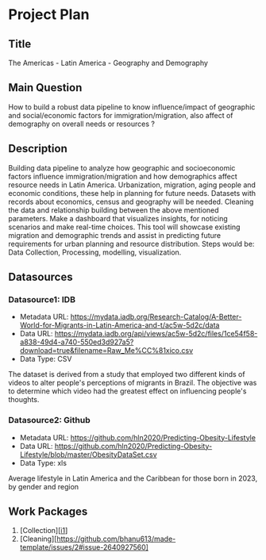 # Project Plan

## Title
<!-- Give your project a short title. -->
The Americas - Latin America - Geography and Demography

## Main Question

<!-- Think about one main question you want to answer based on the data. -->
How to build a robust data pipeline to know influence/impact of geographic and social/economic factors for immigration/migration, also affect of demography on overall needs or resources ?

## Description

<!-- Describe your data science project in max. 200 words. Consider writing about why and how you attempt it. -->
Building data pipeline to analyze how geographic and socioeconomic factors influence immigration/migration and how demographics affect resource needs in Latin America. Urbanization, migration, aging people and economic conditions, these help in planning for future needs.
Datasets with records about economics, census and geography will be needed. Cleaning the data and relationship building between the above mentioned parameters.
Make a dashboard that visualizes insights, for noticing scenarios and make real-time choices. This tool will showcase existing migration and demographic trends and assist in predicting future requirements for urban planning and resource distribution.
Steps would be: Data Collection, Processing, modelling, visualization.
## Datasources

<!-- Describe each datasources you plan to use in a section. Use the prefic "DatasourceX" where X is the id of the datasource. -->

### Datasource1: IDB
* Metadata URL: https://mydata.iadb.org/Research-Catalog/A-Better-World-for-Migrants-in-Latin-America-and-t/ac5w-5d2c/data
* Data URL: https://mydata.iadb.org/api/views/ac5w-5d2c/files/1ce54f58-a838-49d4-a740-550ed3d927a5?download=true&filename=Raw_Me%CC%81xico.csv
* Data Type: CSV

The dataset is derived from a study that employed two different kinds of videos to alter people's perceptions of migrants in Brazil. The objective was to determine which video had the greatest effect on influencing people's thoughts.

### Datasource2: Github
* Metadata URL: https://github.com/hln2020/Predicting-Obesity-Lifestyle
* Data URL: https://github.com/hln2020/Predicting-Obesity-Lifestyle/blob/master/ObesityDataSet.csv
* Data Type: xls

Average lifestyle in Latin America and the Caribbean for those born in 2023, by gender and region
## Work Packages

<!-- List of work packages ordered sequentially, each pointing to an issue with more details. -->

1. [Collection][[i1](https://github.com/bhanu613/made-template/issues/1)]
2. [Cleaning][https://github.com/bhanu613/made-template/issues/2#issue-2640927560]

[i1]: https://github.com/jvalue/made-template/issues/1
